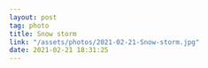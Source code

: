 ```yaml
---
layout: post
tag: photo
title: Snow storm
link: "/assets/photos/2021-02-21-Snow-storm.jpg"
date: 2021-02-21 18:31:25
---
```

